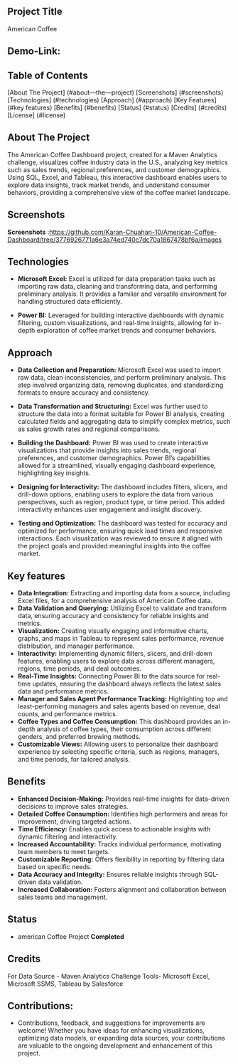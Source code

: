 ## Project Title
American Coffee

## Demo-Link:


## Table of Contents
[About The Project] (#about—the—project)
[Screenshots] (#screenshots)
[Technologies] (#technologies)
[Approach] (#approach)
[Key Features] (#key features)
[Benefits] (#benefits)
[Status] (#status)
[Credits] (#credits)
[License] (#license)

## About The Project
The American Coffee Dashboard project, created for a Maven Analytics challenge, visualizes coffee industry data in the U.S., analyzing key metrics such as sales trends, regional preferences, and customer demographics. Using SQL, Excel, and Tableau, this interactive dashboard enables users to explore data insights, track market trends, and understand consumer behaviors, providing a comprehensive view of the coffee market landscape.

## Screenshots
**Screenshots** :https://github.com/Karan-Chuahan-10/American-Coffee-Dashboard/tree/3776926771a6e3a74ed740c7dc70a1867478bf6a/images

## Technologies
- **Microsoft Excel:** Excel is utilized for data preparation tasks such as importing raw data, cleaning and transforming data, and performing preliminary analysis. It provides a familiar and versatile environment for handling structured data efficiently.
  
- **Power BI:**  Leveraged for building interactive dashboards with dynamic filtering, custom visualizations, and real-time insights, allowing for in-depth exploration of coffee market trends and consumer behaviors.

## Approach 
- **Data Collection and Preparation:** Microsoft Excel was used to import raw data, clean inconsistencies, and perform preliminary analysis. This step involved organizing data, removing duplicates, and standardizing formats to ensure accuracy and consistency.

- **Data Transformation and Structuring:** Excel was further used to structure the data into a format suitable for Power BI analysis, creating calculated fields and aggregating data to simplify complex metrics, such as sales growth rates and regional comparisons.

- **Building the Dashboard:** Power BI was used to create interactive visualizations that provide insights into sales trends, regional preferences, and customer demographics. Power BI’s capabilities allowed for a streamlined, visually engaging dashboard experience, highlighting key insights.

- **Designing for Interactivity:**
The dashboard includes filters, slicers, and drill-down options, enabling users to explore the data from various perspectives, such as region, product type, or time period. This added interactivity enhances user engagement and insight discovery.

- **Testing and Optimization:** The dashboard was tested for accuracy and optimized for performance, ensuring quick load times and responsive interactions. Each visualization was reviewed to ensure it aligned with the project goals and provided meaningful insights into the coffee market.

## Key features
- **Data Integration:** Extracting and importing data from a source, including Excel files, for a comprehensive analysis of American Coffee data.
- **Data Validation and Querying:** Utilizing Excel to validate and transform data, ensuring accuracy and consistency for reliable insights and metrics.
- **Visualization:** Creating visually engaging and informative charts, graphs, and maps in Tableau to represent sales performance, revenue distribution, and manager performance.
- **Interactivity:** Implementing dynamic filters, slicers, and drill-down features, enabling users to explore data across different managers, regions, time periods, and deal outcomes.
- **Real-Time Insights:** Connecting Power BI to the data source for real-time updates, ensuring the dashboard always reflects the latest sales data and performance metrics.
- **Manager and Sales Agent Performance Tracking:** Highlighting top and least-performing managers and sales agents based on revenue, deal counts, and performance metrics.
- **Coffee Types and Coffee Consumption:** This dashboard provides an in-depth analysis of coffee types, their consumption across different genders, and preferred brewing methods.
- **Customizable Views:** Allowing users to personalize their dashboard experience by selecting specific criteria, such as regions, managers, and time periods, for tailored analysis.

## Benefits 
- **Enhanced Decision-Making:** Provides real-time insights for data-driven decisions to improve sales strategies.
- **Detailed Coffee Consumption:** Identifies high performers and areas for improvement, driving targeted actions.
- **Time Efficiency:** Enables quick access to actionable insights with dynamic filtering and interactivity.
- **Increased Accountability:** Tracks individual performance, motivating team members to meet targets.
- **Customizable Reporting:** Offers flexibility in reporting by filtering data based on specific needs.
- **Data Accuracy and Integrity:** Ensures reliable insights through SQL-driven data validation.
- **Increased Collaboration:** Fosters alignment and collaboration between sales teams and management.

## Status 
- american Coffee Project **Completed**

## Credits 
For Data Source - Maven Analytics Challenge
Tools- Microsoft Excel, Microsoft SSMS, Tableau by Salesforce 


## Contributions:
- Contributions, feedback, and suggestions for improvements are welcome! Whether you have ideas for enhancing visualizations, optimizing data models, or expanding data sources, your contributions are valuable to the ongoing development and enhancement of this project.

